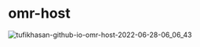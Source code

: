 # omr-host
![tufikhasan-github-io-omr-host-2022-06-28-06_06_43](https://user-images.githubusercontent.com/52672268/176059762-86d506d4-244c-4d9f-962e-7cbd20609516.png)
